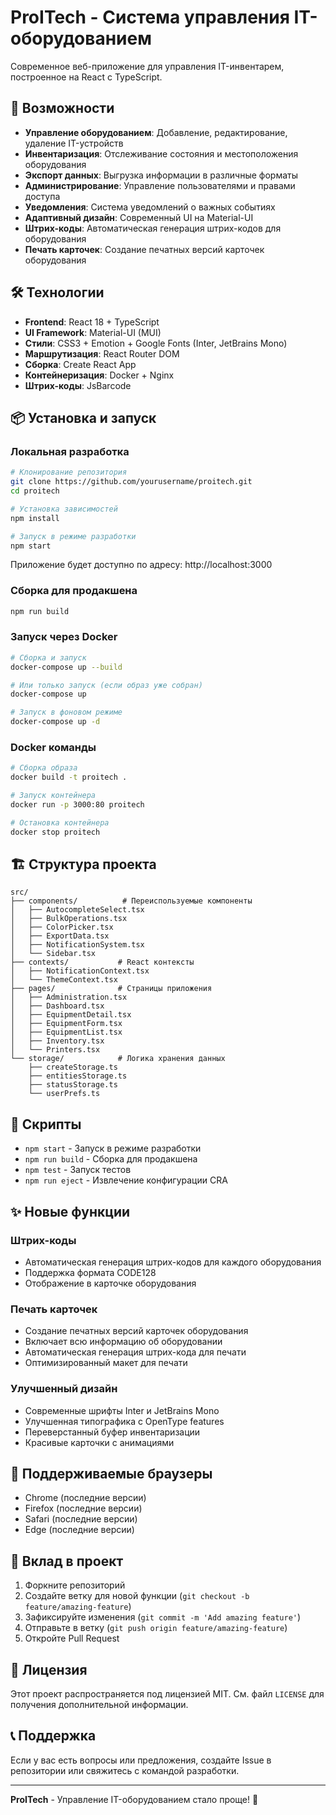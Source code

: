 # ProITech - Система управления IT-оборудованием

Современное веб-приложение для управления IT-инвентарем, построенное на React с TypeScript.

## 🚀 Возможности

- **Управление оборудованием**: Добавление, редактирование, удаление IT-устройств
- **Инвентаризация**: Отслеживание состояния и местоположения оборудования
- **Экспорт данных**: Выгрузка информации в различные форматы
- **Администрирование**: Управление пользователями и правами доступа
- **Уведомления**: Система уведомлений о важных событиях
- **Адаптивный дизайн**: Современный UI на Material-UI
- **Штрих-коды**: Автоматическая генерация штрих-кодов для оборудования
- **Печать карточек**: Создание печатных версий карточек оборудования

## 🛠 Технологии

- **Frontend**: React 18 + TypeScript
- **UI Framework**: Material-UI (MUI)
- **Стили**: CSS3 + Emotion + Google Fonts (Inter, JetBrains Mono)
- **Маршрутизация**: React Router DOM
- **Сборка**: Create React App
- **Контейнеризация**: Docker + Nginx
- **Штрих-коды**: JsBarcode

## 📦 Установка и запуск

### Локальная разработка

```bash
# Клонирование репозитория
git clone https://github.com/yourusername/proitech.git
cd proitech

# Установка зависимостей
npm install

# Запуск в режиме разработки
npm start
```

Приложение будет доступно по адресу: http://localhost:3000

### Сборка для продакшена

```bash
npm run build
```

### Запуск через Docker

```bash
# Сборка и запуск
docker-compose up --build

# Или только запуск (если образ уже собран)
docker-compose up

# Запуск в фоновом режиме
docker-compose up -d
```

### Docker команды

```bash
# Сборка образа
docker build -t proitech .

# Запуск контейнера
docker run -p 3000:80 proitech

# Остановка контейнера
docker stop proitech
```

## 🏗 Структура проекта

```
src/
├── components/          # Переиспользуемые компоненты
│   ├── AutocompleteSelect.tsx
│   ├── BulkOperations.tsx
│   ├── ColorPicker.tsx
│   ├── ExportData.tsx
│   ├── NotificationSystem.tsx
│   └── Sidebar.tsx
├── contexts/           # React контексты
│   ├── NotificationContext.tsx
│   └── ThemeContext.tsx
├── pages/              # Страницы приложения
│   ├── Administration.tsx
│   ├── Dashboard.tsx
│   ├── EquipmentDetail.tsx
│   ├── EquipmentForm.tsx
│   ├── EquipmentList.tsx
│   ├── Inventory.tsx
│   └── Printers.tsx
└── storage/            # Логика хранения данных
    ├── createStorage.ts
    ├── entitiesStorage.ts
    ├── statusStorage.ts
    └── userPrefs.ts
```

## 🔧 Скрипты

- `npm start` - Запуск в режиме разработки
- `npm run build` - Сборка для продакшена
- `npm test` - Запуск тестов
- `npm run eject` - Извлечение конфигурации CRA

## ✨ Новые функции

### Штрих-коды
- Автоматическая генерация штрих-кодов для каждого оборудования
- Поддержка формата CODE128
- Отображение в карточке оборудования

### Печать карточек
- Создание печатных версий карточек оборудования
- Включает всю информацию об оборудовании
- Автоматическая генерация штрих-кода для печати
- Оптимизированный макет для печати

### Улучшенный дизайн
- Современные шрифты Inter и JetBrains Mono
- Улучшенная типографика с OpenType features
- Переверстанный буфер инвентаризации
- Красивые карточки с анимациями

## 📱 Поддерживаемые браузеры

- Chrome (последние версии)
- Firefox (последние версии)
- Safari (последние версии)
- Edge (последние версии)

## 🤝 Вклад в проект

1. Форкните репозиторий
2. Создайте ветку для новой функции (`git checkout -b feature/amazing-feature`)
3. Зафиксируйте изменения (`git commit -m 'Add amazing feature'`)
4. Отправьте в ветку (`git push origin feature/amazing-feature`)
5. Откройте Pull Request

## 📄 Лицензия

Этот проект распространяется под лицензией MIT. См. файл `LICENSE` для получения дополнительной информации.

## 📞 Поддержка

Если у вас есть вопросы или предложения, создайте Issue в репозитории или свяжитесь с командой разработки.

---

**ProITech** - Управление IT-оборудованием стало проще! 🚀
